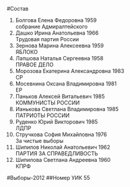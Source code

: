 #Состав
1. Болгова Елена Федоровна 1959   
    собрание Адмиралтейского
2. Дашко Ирина Анатольевна 1966   
    Трудовая партия России
3. Зернова Марина Алексеевна 1959   
    ЯБЛОКО
4. Лапшова Наталья Сергеевна 1958   
    ПРАВОЕ ДЕЛО
5. Морозова Екатерина Александровна 1983   
    СР
6. Мосевнина Оксана Владимировна 1981   
    ЕР
7. Паньков Алексей Витальевич 1985   
    КОММУНИСТЫ РОССИИ
8. Ианькова Светлана Владимировна 1985   
    ПАТРИОТЫ РОССИИ
9. Руденко Юрий Викторович 1985   
    ЛДПР
10. Стручкова София Михайловна 1976   
    За чистые выборы
11. Шипилов Николай Анатольевич 1962   
    ПАРТИЯ ЗА СПРАВЕДЛИВОСТЬ
12. Шипилова Светлана Андреевна 1960   
    КПРФ

#Выборы-2012
##Номер УИК
55